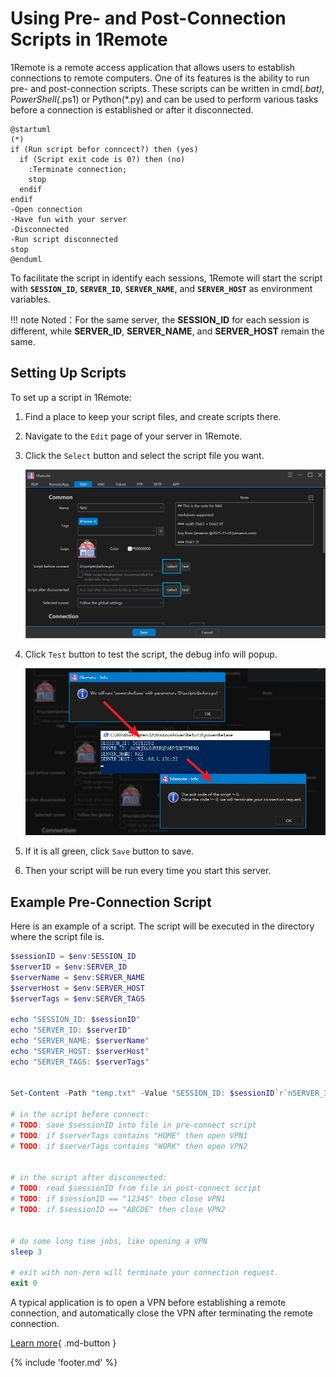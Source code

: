 
# Using Pre- and Post-Connection Scripts in 1Remote

1Remote is a remote access application that allows users to establish connections to remote computers. One of its features is the ability to run pre- and post-connection scripts. These scripts can be written in cmd(*.bat), PowerShell(*.ps1) or Python(*.py) and can be used to perform various tasks before a connection is established or after it disconnected.

```plantuml format="svg"
@startuml
(*)
if (Run script befor conncect?) then (yes)
  if (Script exit code is 0?) then (no)
    :Terminate connection;
    stop
  endif
endif
-Open connection
-Have fun with your server
-Disconnected
-Run script disconnected
stop
@enduml
```

To facilitate the script in identify each sessions, 1Remote will start the script with **`SESSION_ID`**, **`SERVER_ID`**, **`SERVER_NAME`**, and **`SERVER_HOST`** as environment variables.

!!! note
    Noted：For the same server, the **SESSION_ID** for each session is different, while **SERVER_ID**, **SERVER_NAME**, and **SERVER_HOST** remain the same.

## Setting Up Scripts

To set up a script in 1Remote:

1. Find a place to keep your script files, and create scripts there.
2. Navigate to the `Edit` page of your server in 1Remote.
3. Click the `Select` button and select the script file you want.

    ![steps](img/step1.jpg)

4. Click `Test` button to test the script, the debug info will popup.

    ![steps](img/step2.jpg)

5. If it is all green, click `Save` button to save.
6. Then your script will be run every time you start this server.

## Example Pre-Connection Script

Here is an example of a script. The script will be executed in the directory where the script file is.

``` powershell
$sessionID = $env:SESSION_ID
$serverID = $env:SERVER_ID
$serverName = $env:SERVER_NAME
$serverHost = $env:SERVER_HOST
$serverTags = $env:SERVER_TAGS

echo "SESSION_ID: $sessionID"
echo "SERVER_ID: $serverID"
echo "SERVER_NAME: $serverName"
echo "SERVER_HOST: $serverHost"
echo "SERVER_TAGS: $serverTags"


Set-Content -Path "temp.txt" -Value "SESSION_ID: $sessionID`r`nSERVER_ID: $serverID`r`nSERVER_NAME: $serverName`r`nSERVER_HOST: $serverHost`r`SERVER_TAGS: $serverTags"

# in the script before connect:
# TODO: save $sessionID into file in pre-connect script
# TODO: if $serverTags contains "HOME" then open VPN1
# TODO: if $serverTags contains "WORK" then open VPN2


# in the script after disconnected:
# TODO: read $sessionID from file in post-connect script
# TODO: if $sessionID == "12345" then close VPN1
# TODO: if $sessionID == "ABCDE" then close VPN2


# do some long time jobs, like opening a VPN
sleep 3

# exit with non-zero will terminate your connection request.
exit 0
```

A typical application is to open a VPN before establishing a remote connection, and automatically close the VPN after terminating the remote connection.

[Learn more](/usage/misc/pre-post-script-control/open-a-vpn-before-connect){ .md-button }

{% include 'footer.md' %}
